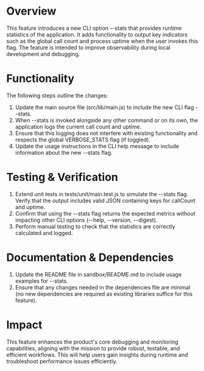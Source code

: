 # Overview
This feature introduces a new CLI option --stats that provides runtime statistics of the application. It adds functionality to output key indicators such as the global call count and process uptime when the user invokes this flag. The feature is intended to improve observability during local development and debugging.

# Functionality
The following steps outline the changes:
1. Update the main source file (src/lib/main.js) to include the new CLI flag --stats.
2. When --stats is invoked alongside any other command or on its own, the application logs the current call count and uptime.
3. Ensure that this logging does not interfere with existing functionality and respects the global VERBOSE_STATS flag (if toggled).
4. Update the usage instructions in the CLI help message to include information about the new --stats flag.

# Testing & Verification
1. Extend unit tests in tests/unit/main.test.js to simulate the --stats flag. Verify that the output includes valid JSON containing keys for callCount and uptime.
2. Confirm that using the --stats flag returns the expected metrics without impacting other CLI options (--help, --version, --digest).
3. Perform manual testing to check that the statistics are correctly calculated and logged.

# Documentation & Dependencies
1. Update the README file in sandbox/README.md to include usage examples for --stats.
2. Ensure that any changes needed in the dependencies file are minimal (no new dependencies are required as existing libraries suffice for this feature).

# Impact
This feature enhances the product's core debugging and monitoring capabilities, aligning with the mission to provide robust, testable, and efficient workflows. This will help users gain insights during runtime and troubleshoot performance issues efficiently.